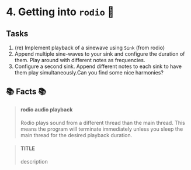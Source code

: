 # 4. Getting into `rodio` 🤠

## Tasks
1. (re) Implement playback of a sinewave using `Sink` (from rodio)
2. Append multiple sine-waves to your sink and configure the duration of them. Play around with different notes as frequencies.
3. Configure a second sink. Append different notes to each sink to have them play simultaneously.Can you find some nice harmonies?


## 📚 Facts 📚
> #### rodio audio playback
> Rodio plays sound from a different thread than the main thread. This means the program will terminate immediately unless you sleep the main thread for the desired playback duration.

> #### TITLE
> description